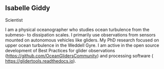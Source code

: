 ## Isabelle Giddy

Scientist 

I am a physical oceanographer who studies ocean turbulence from the submeso- to dissipation scales. I primarily use observations from sensors mounted on autonomous vehicles like gliders. My PhD research focused on upper ocean turbulence in the Weddell Gyre. I am active in the open source development of Best Practices for glider observations (https://github.com/OceanGlidersCommunity) and processing software ( https://glidertools.readthedocs.io). 


